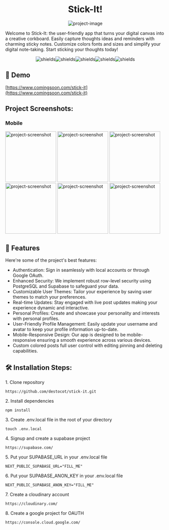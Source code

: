<h1 align="center" id="title">Stick-It!</h1>

<p align="center"><img src="https://socialify.git.ci/destocot/stick-it/image?language=1&amp;name=1&amp;owner=1&amp;pattern=Solid&amp;theme=Light" alt="project-image"></p>

<p id="description">Welcome to Stick-It: the user-friendly app that turns your digital canvas into a creative corkboard. Easily capture thoughts ideas and reminders with charming sticky notes. Customize colors fonts and sizes and simplify your digital note-taking. Start sticking your thoughts today!</p>

<p align="center"><img src="https://img.shields.io/badge/typescript-%23007ACC.svg?style=for-the-badge&logo=typescript&logoColor=white" alt="shields" /><img src="https://img.shields.io/badge/Tailwind_CSS-38B2AC?style=for-the-badge&amp;logo=tailwind-css&amp;logoColor=white" alt="shields"><img src="https://img.shields.io/badge/Next-black?style=for-the-badge&amp;logo=next.js&amp;logoColor=white" alt="shields"><img src="https://img.shields.io/badge/Supabase-3ECF8E?style=for-the-badge&amp;logo=supabase&amp;logoColor=white" alt="shields"><img src="https://img.shields.io/badge/postgres-%23316192.svg?style=for-the-badge&amp;logo=postgresql&amp;logoColor=white" alt="shields"></p>

<h2>🚀 Demo</h2>

[https://www.comingsoon.com/stick-it](https://www.comingsoon.com/stick-it)

<h2>Project Screenshots:</h2>

<h3>Mobile</h3>
<p float="left">
<img src="https://i.imgur.com/rbSpURZ.png" alt="project-screenshot" width="160" height="auto" />
<img src="https://i.imgur.com/dMMJjPn.png" alt="project-screenshot" width="160" height="auto" />
<img src="https://i.imgur.com/mOXdmkb.png" alt="project-screenshot" width="160" height="auto" />
<img src="https://i.imgur.com/0Xf707U.png" alt="project-screenshot" width="160" height="auto" />
<img src="https://i.imgur.com/J7RFizW.png" alt="project-screenshot" width="160" height="auto" />
<img src="https://i.imgur.com/HEOznup.png" alt="project-screenshot" width="160" height="auto" />
</p>

<h2>🧐 Features</h2>

Here're some of the project's best features:

- Authentication: Sign in seamlessly with local accounts or through Google OAuth.
- Enhanced Security: We implement robust row-level security using PostgreSQL and Supabase to safeguard your data.
- Customizable User Themes: Tailor your experience by saving user themes to match your preferences.
- Real-time Updates: Stay engaged with live post updates making your experience dynamic and interactive.
- Personal Profiles: Create and showcase your personality and interests with personal profiles.
- User-Friendly Profile Management: Easily update your username and avatar to keep your profile information up-to-date.
- Mobile-Responsive Design: Our app is designed to be mobile-responsive ensuring a smooth experience across various devices.
- Custom colored posts full user control with editing pinning and deleting capabilities.

<h2>🛠️ Installation Steps:</h2>

<p>1. Clone repository</p>

```
https://github.com/destocot/stick-it.git
```

<p>2. Install dependencies</p>

```
npm install
```

<p>3. Create .env.local file in the root of your directory</p>

```
touch .env.local
```

<p>4. Signup and create a supabase project</p>

```
https://supabase.com/
```

<p>5. Put your SUPABASE_URL in your .env.local file</p>

```
NEXT_PUBLIC_SUPABASE_URL="FILL_ME"
```

<p>6. Put your SUPABASE_ANON_KEY in your .env.local file</p>

```
NEXT_PUBLIC_SUPABASE_ANON_KEY="FILL_ME"
```

<p>7. Create a cloudinary account</p>

```
https://cloudinary.com/
```

<p>8. Create a google project for OAUTH</p>

```
https://console.cloud.google.com/
```
